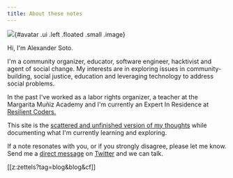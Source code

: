 ```yaml
---
title: About these notes
---
```


![](https://avatars3.githubusercontent.com/u/60619625?s=400&u=2b2ae2ea1f02f658829d8529f412b9093ce4ae51&v=4){#avatar .ui .left .floated .small .image}

Hi, I'm Alexander Soto.

I'm a community organizer, educator, software engineer, hacktivist and agent of social change. My interests are in exploring issues in community-building, social justice, education and leveraging technology to address social problems.

In the past I've worked as a labor rights organizer, a teacher at the Margarita Muñiz Academy and I'm currently an Expert In Residence at [Resilient Coders.](http://www.resilientcoders.org/)

This site is the [scattered and unfinished version of my thoughts](https://alexsoto.dev/impulse.html) while documenting what I'm currently learning and exploring.

If a note resonates with you, or if you strongly disagree, please let me know. Send me a [direct message](https://twitter.com/messages/compose?recipient_id=4648173315) on [Twitter](https://twitter.com/alexsoto_dev) and we can talk.

[[z:zettels?tag=blog&blog&cf]]
